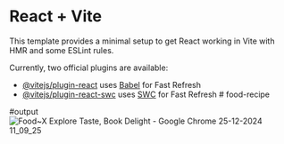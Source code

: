 # React + Vite

This template provides a minimal setup to get React working in Vite with HMR and some ESLint rules.

Currently, two official plugins are available:

- [@vitejs/plugin-react](https://github.com/vitejs/vite-plugin-react/blob/main/packages/plugin-react/README.md) uses [Babel](https://babeljs.io/) for Fast Refresh
- [@vitejs/plugin-react-swc](https://github.com/vitejs/vite-plugin-react-swc) uses [SWC](https://swc.rs/) for Fast Refresh
#   f o o d - r e c i p e 

 


#output![Food~X Explore Taste, Book Delight - Google Chrome 25-12-2024 11_09_25](https://github.com/user-attachments/assets/89a562eb-c575-4c76-b8e3-999c9962f73f)


 
